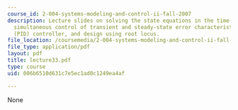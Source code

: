 ```yaml
---
course_id: 2-004-systems-modeling-and-control-ii-fall-2007
description: Lecture slides on solving the state equations in the time and space domains,
  simultaneous control of transient and steady-state error characteristics, proportional-integral-derivative
  (PID) controller, and design using root locus.
file_location: /coursemedia/2-004-systems-modeling-and-control-ii-fall-2007/006b6510d631c7e5ec1ad0c1249ea4af_lecture33.pdf
file_type: application/pdf
layout: pdf
title: lecture33.pdf
type: course
uid: 006b6510d631c7e5ec1ad0c1249ea4af

---
```

None